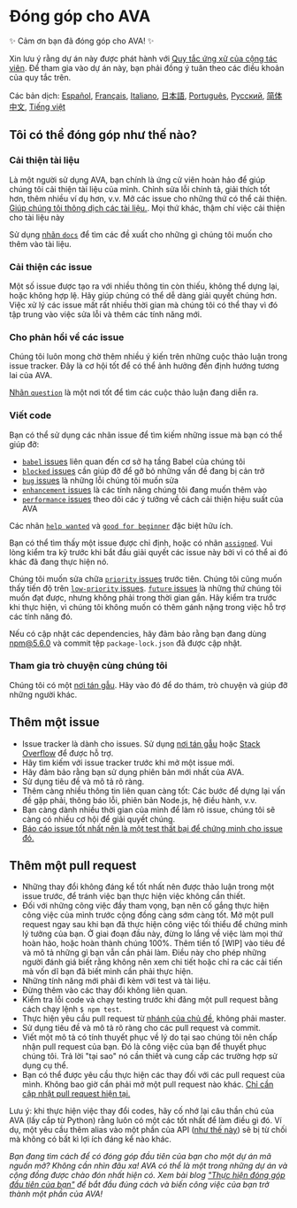 # Đóng góp cho AVA

✨ Cảm ơn bạn đã đóng góp cho AVA! ✨

Xin lưu ý rằng dự án này được phát hành với [Quy tắc ứng xử của cộng tác viên](code-of-conduct.md). Để tham gia vào dự án này, bạn phải đồng ý tuân theo các điều khoản của quy tắc trên.

Các bản dịch: [Español](https://github.com/avajs/ava-docs/blob/master/es_ES/contributing.md), [Français](https://github.com/avajs/ava-docs/blob/master/fr_FR/contributing.md), [Italiano](https://github.com/avajs/ava-docs/blob/master/it_IT/contributing.md), [日本語](https://github.com/avajs/ava-docs/blob/master/ja_JP/contributing.md), [Português](https://github.com/avajs/ava-docs/blob/master/pt_BR/contributing.md), [Русский](https://github.com/avajs/ava-docs/blob/master/ru_RU/contributing.md), [简体中文](https://github.com/avajs/ava-docs/blob/master/zh_CN/contributing.md), [Tiếng việt](https://github.com/avajs/ava-docs/blob/master/vi_VN/contributing.md)

## Tôi có thể đóng góp như thế nào?

### Cải thiện tài liệu

Là một người sử dụng AVA, bạn chính là ứng cử viên hoàn hảo để giúp chúng tôi cải thiện tài liệu của mình. Chỉnh sửa lỗi chính tả, giải thích tốt hơn, thêm nhiều ví dụ hơn, v.v. Mở các issue cho những thứ có thể cải thiện. [Giúp chúng tôi thông dịch các tài liệu.](https://github.com/avajs/ava-docs). Mọi thứ khác, thậm chí việc cải thiện cho tài liệu này

Sử dụng [nhãn `docs`](https://github.com/avajs/ava/labels/docs) để tìm các đề xuất cho những gì chúng tôi muốn cho thêm vào tài liệu.

### Cải thiện các issue

Một số issue được tạo ra với nhiều thông tin còn thiếu, không thể dựng lại, hoặc không hợp lệ. Hãy giúp chúng có thể dễ dàng giải quyết chúng hơn. Việc xử lý các issue mất rất nhiều thời gian mà chúng tôi có thể thay vì đó tập trung vào việc sửa lỗi và thêm các tính năng mới.

### Cho phản hồi về các issue

Chúng tôi luôn mong chờ thêm nhiều ý kiến trên những cuộc thảo luận trong issue tracker. Đây là cơ hội tốt để có thể ảnh hưởng đến định hướng tương lai của AVA.

[Nhãn `question`](https://github.com/avajs/ava/labels/question) là một nơi tốt để tìm các cuộc thảo luận đang diễn ra.

### Viết code

Bạn có thể sử dụng các nhãn issue để tìm kiếm những issue mà bạn có thể giúp đỡ:

* [`babel` issues](https://github.com/avajs/ava/labels/babel) liên quan đến cơ sở hạ tầng Babel của chúng tôi
* [`blocked` issues](https://github.com/avajs/ava/labels/blocked) cần giúp đỡ để gỡ bỏ những vấn đề đang bị cản trở
* [`bug` issues](https://github.com/avajs/ava/labels/bug) là những lỗi chúng tôi muốn sửa
* [`enhancement` issues](https://github.com/avajs/ava/labels/enhancement) là các tính năng chúng tôi đang muốn thêm vào
* [`performance` issues](https://github.com/avajs/ava/labels/performance) theo dõi các ý tưởng về cách cải thiện hiệu suất của AVA

Các nhãn [`help wanted`](https://github.com/avajs/ava/labels/help%20wanted) và [`good for beginner`](https://github.com/avajs/ava/labels/good%20for%20beginner) đặc biệt hữu ích.

Bạn có thể tìm thấy một issue được chỉ định, hoặc có nhãn [`assigned`](https://github.com/avajs/ava/labels/assigned). Vui lòng kiểm tra kỹ trước khi bắt đầu giải quyết các issue này bởi vì có thể ai đó khác đã đang thực hiện nó.

Chúng tôi muốn sửa chữa [`priority` issues](https://github.com/avajs/ava/labels/priority) trước tiên. Chúng tôi cũng muốn thấy tiến độ trên [`low-priority` issues](https://github.com/avajs/ava/labels/low%20priority). [`future` issues](https://github.com/avajs/ava/labels/future) là những thứ chúng tôi muốn đạt được, nhưng không phải trong thời gian gần. Hãy kiểm tra trước khi thực hiện, vì chúng tôi không muốn có thêm gánh nặng trong việc hỗ trợ các tính năng đó.

Nếu có cập nhật các dependencies, hãy đảm bảo rằng bạn đang dùng npm@5.6.0 và commit tệp `package-lock.json` đã được cập nhật.

### Tham gia trò chuyện cùng chúng tôi

Chúng tôi có một [nơi tán gẫu](https://spectrum.chat/ava). Hãy vào đó để do thám, trò chuyện và giúp đỡ những người khác.

## Thêm một issue

- Issue tracker là dành cho issues. Sử dụng [nơi tán gẫu](https://spectrum.chat/ava) hoặc [Stack Overflow](https://stackoverflow.com/questions/tagged/ava) để được hỗ trợ.
- Hãy tìm kiếm với issue tracker trước khi mở một issue mới.
- Hãy đảm bảo rằng bạn sử dụng phiên bản mới nhất của AVA.
- Sử dụng tiêu đề và mô tả rõ ràng.
- Thêm càng nhiều thông tin liên quan càng tốt: Các bước để dựng lại vấn đề gặp phải, thông báo lỗi, phiên bản Node.js, hệ điều hành, v.v.
- Bạn càng dành nhiều thời gian của mình để làm rõ issue, chúng tôi sẽ càng có nhiều cơ hội để giải quyết chúng.
- [Báo cáo issue tốt nhất nên là một test thất bại để chứng minh cho issue đó.](https://twitter.com/sindresorhus/status/579306280495357953)

## Thêm một pull request

- Những thay đổi không đáng kể tốt nhất nên được thảo luận trong một issue trước, để tránh việc bạn thực hiện việc không cần thiết.
- Đối với những công việc đầy tham vọng, bạn nên cố gắng thực hiện công việc của mình trước cộng đồng càng sớm càng tốt. Mở một pull request ngay sau khi bạn đã thực hiện công việc tối thiểu để chứng minh lý tưởng của bạn. Ở giai đoạn đầu này, đừng lo lắng về việc làm mọi thứ hoàn hảo, hoặc hoàn thành chúng 100%. Thêm tiền tố [WIP] vào tiêu đề và mô tả những gì bạn vẫn cần phải làm. Điều này cho phép những người đánh giá biết rằng không nên xem chi tiết hoặc chỉ ra các cải tiến mà vốn dĩ bạn đã biết mình cần phải thực hiện.
- Những tính năng mới phải đi kèm với test và tài liệu.
- Đừng thêm vào các thay đổi không liên quan.
- Kiểm tra lỗi code và chạy testing trước khi đăng một pull request bằng cách chạy lệnh `$ npm test`.
- Thực hiện yêu cầu pull request từ [nhánh của chủ đề](https://github.com/dchelimsky/rspec/wiki/Topic-Branches), không phải master.
- Sử dụng tiêu đề và mô tả rõ ràng cho các pull request và commit.
- Viết một mô tả có tính thuyết phục về lý do tại sao chúng tôi nên chấp nhận pull request của bạn. Đó là công việc của bạn để thuyết phục chúng tôi. Trả lời "tại sao" nó cần thiết và cung cấp các trường hợp sử dụng cụ thể.
- Bạn có thể được yêu cầu thực hiện các thay đối với các pull request của mình. Không bao giờ cần phải mở một pull request nào khác. [Chỉ cần cập nhật pull request hiện tại.](https://github.com/RichardLitt/knowledge/blob/master/github/amending-a-commit-guide.md)

Lưu ý: khi thực hiện việc thay đổi codes, hãy cố nhớ lại câu thần chú của AVA (lấy cắp từ Python) rằng luôn có một các tốt nhất để làm điều gì đó. Ví dụ, một yêu cầu thêm alias vào một phần của API ([như thế này](https://github.com/avajs/ava/pull/663)) sẽ bị từ chối mà không có bất kì lợi ích đáng kể nào khác.

*Bạn đang tìm cách để có đóng góp đầu tiên của bạn cho một dự án mã nguồn mở? Không cần nhìn đâu xa! AVA có thể là một trong những dự án và cộng đồng được chào đón nhất hiện có. Xem bài blog ["Thực hiện đóng góp đầu tiên của bạn"](https://medium.com/@vadimdemedes/making-your-first-contribution-de6576ddb190) để bắt đầu đúng cách và biến công việc của bạn trở thành một phần của AVA!*
